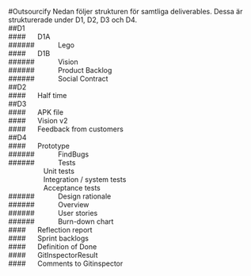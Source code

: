 #Outsourcify
Nedan följer strukturen för samtliga deliverables. Dessa är strukturerade under D1, D2, D3 och D4. <br />
##D1<br />
####&nbsp;&nbsp;&nbsp;&nbsp;&nbsp;&nbsp;D1A<br />
######&nbsp;&nbsp;&nbsp;&nbsp;&nbsp;&nbsp;&nbsp;&nbsp;&nbsp;&nbsp;&nbsp;&nbsp;Lego<br />
####&nbsp;&nbsp;&nbsp;&nbsp;&nbsp;&nbsp;D1B<br />
######&nbsp;&nbsp;&nbsp;&nbsp;&nbsp;&nbsp;&nbsp;&nbsp;&nbsp;&nbsp;&nbsp;&nbsp;Vision<br />
######&nbsp;&nbsp;&nbsp;&nbsp;&nbsp;&nbsp;&nbsp;&nbsp;&nbsp;&nbsp;&nbsp;&nbsp;Product Backlog<br />
######&nbsp;&nbsp;&nbsp;&nbsp;&nbsp;&nbsp;&nbsp;&nbsp;&nbsp;&nbsp;&nbsp;&nbsp;Social Contract<br />
##D2<br />
####&nbsp;&nbsp;&nbsp;&nbsp;&nbsp;&nbsp;Half time<br />
##D3<br />
####&nbsp;&nbsp;&nbsp;&nbsp;&nbsp;&nbsp;APK file<br />
####&nbsp;&nbsp;&nbsp;&nbsp;&nbsp;&nbsp;Vision v2<br />
####&nbsp;&nbsp;&nbsp;&nbsp;&nbsp;&nbsp;Feedback from customers<br />
##D4<br />
####&nbsp;&nbsp;&nbsp;&nbsp;&nbsp;&nbsp;Prototype<br />
######&nbsp;&nbsp;&nbsp;&nbsp;&nbsp;&nbsp;&nbsp;&nbsp;&nbsp;&nbsp;&nbsp;&nbsp;FindBugs<br />
######&nbsp;&nbsp;&nbsp;&nbsp;&nbsp;&nbsp;&nbsp;&nbsp;&nbsp;&nbsp;&nbsp;&nbsp;Tests<br />
&nbsp;&nbsp;&nbsp;&nbsp;&nbsp;&nbsp;&nbsp;&nbsp;&nbsp;&nbsp;&nbsp;&nbsp;&nbsp;&nbsp;&nbsp;&nbsp;&nbsp;&nbsp;Unit tests<br />
&nbsp;&nbsp;&nbsp;&nbsp;&nbsp;&nbsp;&nbsp;&nbsp;&nbsp;&nbsp;&nbsp;&nbsp;&nbsp;&nbsp;&nbsp;&nbsp;&nbsp;&nbsp;Integration / system tests<br />
&nbsp;&nbsp;&nbsp;&nbsp;&nbsp;&nbsp;&nbsp;&nbsp;&nbsp;&nbsp;&nbsp;&nbsp;&nbsp;&nbsp;&nbsp;&nbsp;&nbsp;&nbsp;Acceptance tests<br />
######&nbsp;&nbsp;&nbsp;&nbsp;&nbsp;&nbsp;&nbsp;&nbsp;&nbsp;&nbsp;&nbsp;&nbsp;Design rationale<br />
######&nbsp;&nbsp;&nbsp;&nbsp;&nbsp;&nbsp;&nbsp;&nbsp;&nbsp;&nbsp;&nbsp;&nbsp;Overview<br />
######&nbsp;&nbsp;&nbsp;&nbsp;&nbsp;&nbsp;&nbsp;&nbsp;&nbsp;&nbsp;&nbsp;&nbsp;User stories<br />
######&nbsp;&nbsp;&nbsp;&nbsp;&nbsp;&nbsp;&nbsp;&nbsp;&nbsp;&nbsp;&nbsp;&nbsp;Burn-down chart<br />
####&nbsp;&nbsp;&nbsp;&nbsp;&nbsp;&nbsp;Reflection report<br />
####&nbsp;&nbsp;&nbsp;&nbsp;&nbsp;&nbsp;Sprint backlogs<br />
####&nbsp;&nbsp;&nbsp;&nbsp;&nbsp;&nbsp;Definition of Done<br />
####&nbsp;&nbsp;&nbsp;&nbsp;&nbsp;&nbsp;GitInspectorResult<br />
####&nbsp;&nbsp;&nbsp;&nbsp;&nbsp;&nbsp;Comments to Gitinspector


